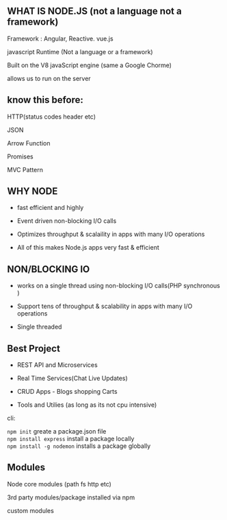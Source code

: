 ## WHAT IS NODE.JS (not a language not a framework)

Framework : Angular, Reactive. vue.js

javascript Runtime (Not a language or a framework)

Built on the V8 javaScript engine (same a Google Chorme)

allows us to run on the server


## know this before:

HTTP(status codes header etc)

JSON

Arrow Function

Promises

MVC Pattern

## WHY NODE

* fast efficient and highly  

* Event driven non-blocking I/O calls

* Optimizes throughput & scalaility in apps with many I/O operations

* All of this makes Node.js apps very fast & efficient

## NON/BLOCKING IO

* works on a single thread using non-blocking I/O calls(PHP synchronous )

* Support tens of throughput & scalability in apps with many I/O operations

* Single threaded

## Best Project

* REST API and Microservices

* Real Time Services(Chat Live Updates)

* CRUD Apps - Blogs shopping Carts

* Tools and Utilies (as long as its not cpu intensive)

cli:

`npm init`  greate a package.json file   
`npm install express` install a package locally   
`npm install -g nodemon` installs a package globally

## Modules

Node core modules (path fs http etc)

3rd party modules/package installed via npm

custom modules
